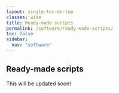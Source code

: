 ```yaml
---
layout: single-toc-on-top
classes: wide
title: Ready-made scripts
permalink: /software/ready-made-scripts/
toc: false
sidebar:
  nav: "software"
---
```


## Ready-made scripts

This will be updated soon! 